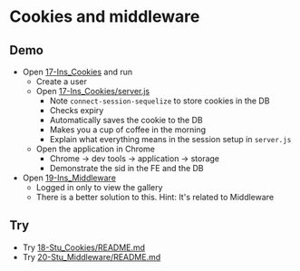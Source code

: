 # Cookies and middleware

## Demo

- Open [17-Ins_Cookies](../../01-Activities/17-Ins_Cookies) and run
  - Create a user
  - Open [17-Ins_Cookies/server.js](../../01-Activities/17-Ins_Cookies/server.js)
    - Note `connect-session-sequelize` to store cookies in the DB
    - Checks expiry
    - Automatically saves the cookie to the DB
    - Makes you a cup of coffee in the morning
    - Explain what everything means in the session setup in `server.js`
  - Open the application in Chrome
    - Chrome -> dev tools -> application -> storage
    - Demonstrate the sid in the FE and the DB
- Open [19-Ins_Middleware](../../01-Activities/19-Ins_Middleware)
  - Logged in only to view the gallery
  - There is a better solution to this. Hint: It's related to Middleware

## Try

- Try [18-Stu_Cookies/README.md](../../01-Activities/18-Stu_Cookies/README.md)
- Try [20-Stu_Middleware/README.md](../../01-Activities/20-Stu_Middleware/README.md)
